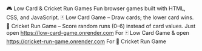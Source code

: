 🎮 Low Card & Cricket Run Games
Fun browser games built with HTML, CSS, and JavaScript.
🃏 Low Card Game – Draw cards; the lower card wins.
🏏 Cricket Run Game – Score random runs (0–6) instead of card values.
Just open https://low-card-game.onrender.com   For 🃏 Low Card Game &  open https://cricket-run-game.onrender.com For 🏏 Cricket Run Game 

